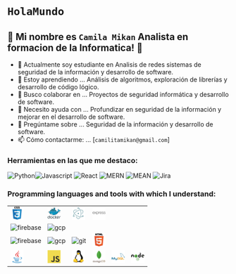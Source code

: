 # `HolaMundo`
## 👋 Mi nombre es `Camila Mikan` Analista en formacion de la Informatica! 👋

- 🔭 Actualmente soy estudiante en Analisis de redes sistemas de seguridad de la información y desarrollo de software.
- 🌱 Estoy aprendiendo ... Análisis de algoritmos, exploración de librerías y desarrollo de código lógico.
- 👯 Busco colaborar en ... Proyectos de seguridad informática y desarrollo de software.
- 🤔 Necesito ayuda con ... Profundizar en seguridad de la información y mejorar en el desarrollo de software.
- 💬 Pregúntame sobre ... Seguridad de la información y desarrollo de software.
- 📫 Cómo contactarme: ... [`camilitamikan@gmail.com`]
### Herramientas en las que me destaco:


![Python](https://img.shields.io/badge/Lenguajes-Python-DataScience)![Javascript](https://img.shields.io/badge/Lenguajes-Javascript-yellow)
![React](https://img.shields.io/badge/Framework-React-blue)
![MERN](https://img.shields.io/badge/Framework-MERN-red)
![MEAN](https://img.shields.io/badge/Framework-MEAN-purple)
![Jira](https://img.shields.io/badge/Agile-Jira-green)

<h3 align="left">Programming languages and tools with which I understand:</h3>
<p align="left"> 
  <table>
    <tr>
      <td>
       <img src="https://raw.githubusercontent.com/devicons/devicon/master/icons/css3/css3-original-wordmark.svg" alt="css3" width="30" height="30"/>
      </td>
      <td>
        <img src="https://raw.githubusercontent.com/devicons/devicon/master/icons/docker/docker-original-wordmark.svg" alt="docker" width="30" height="30"/>
      </td>
      <td>
        <img src="https://raw.githubusercontent.com/devicons/devicon/master/icons/electron/electron-original.svg" alt="electron" width="30" height="30"/>
      </td>
      <td>
        <img src="https://raw.githubusercontent.com/devicons/devicon/master/icons/express/express-original-wordmark.svg" alt="express" width="30" height="30"/>
      </td>
      <tr>
      <td>
        <img src="https://www.vectorlogo.zone/logos/firebase/firebase-icon.svg" alt="firebase" width="30" height="30"/>
      </td>
      <td>
        <img src="https://www.vectorlogo.zone/logos/google_cloud/google_cloud-icon.svg" alt="gcp" width="30" height="30"/>
      </td>
    </tr>
    <tr>
      <td>
        <img src="https://www.vectorlogo.zone/logos/firebase/firebase-icon.svg" alt="firebase" width="30" height="30"/>
      </td>
      <td>
        <img src="https://www.vectorlogo.zone/logos/google_cloud/google_cloud-icon.svg" alt="gcp" width="30" height="30"/>
      </td>
      <td>
        <img src="https://www.vectorlogo.zone/logos/git-scm/git-scm-icon.svg" alt="git" width="30" height="30"/>
      </td>
      <td>
        <img src="https://raw.githubusercontent.com/devicons/devicon/master/icons/html5/html5-original-wordmark.svg" alt="html5" width="30" height="30"/>
      </td>
    </tr>
    <tr>
      <td>
        <img src="https://raw.githubusercontent.com/devicons/devicon/master/icons/java/java-original.svg" alt="java" width="30" height="30"/>
      </td>
      <td>
        <img src="https://raw.githubusercontent.com/devicons/devicon/master/icons/javascript/javascript-original.svg" alt="javascript" width="30" height="30"/>
      </td>
      <td>
        <img src="https://raw.githubusercontent.com/devicons/devicon/master/icons/linux/linux-original.svg" alt="linux" width="30" height="30"/>
      </td>
      <td>
        <img src="https://raw.githubusercontent.com/devicons/devicon/master/icons/mongodb/mongodb-original-wordmark.svg" alt="mongodb" width="30" height="30"/>
      </td>
      <td>
        <img src="https://raw.githubusercontent.com/devicons/devicon/master/icons/mysql/mysql-original-wordmark.svg" alt="mysql" width="30" height="30"/>
      </td>
      <td>
        <img src="https://raw.githubusercontent.com/devicons/devicon/master/icons/nodejs/nodejs-original-wordmark.svg" alt="nodejs" width="30" height="30"/>
      </td>
    </tr>
  </table>
</p>
